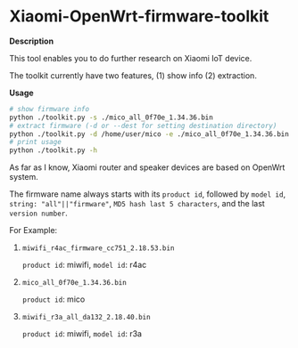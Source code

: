 # Xiaomi-OpenWrt-firmware-toolkit

**Description**

This tool enables you to do further research on Xiaomi IoT device.

The toolkit currently have two features, (1) show info (2) extraction.

**Usage**

```bash
# show firmware info
python ./toolkit.py -s ./mico_all_0f70e_1.34.36.bin
# extract firmware (-d or --dest for setting destination directory)
python ./toolkit.py -d /home/user/mico -e ./mico_all_0f70e_1.34.36.bin
# print usage
python ./toolkit.py -h
```

As far as I know, Xiaomi router and speaker devices are based on OpenWrt system.

The firmware name always starts with its `product id`, followed by `model id`, `string: "all"||"firmware"`, `MD5 hash last 5 characters`, and the last `version number`.

For Example:
1. `miwifi_r4ac_firmware_cc751_2.18.53.bin`
   
    `product id`: miwifi, `model id`: r4ac

2. `mico_all_0f70e_1.34.36.bin`
       
    `product id`: mico
3. `miwifi_r3a_all_da132_2.18.40.bin`

    `product id`: miwifi, `model id`: r3a

